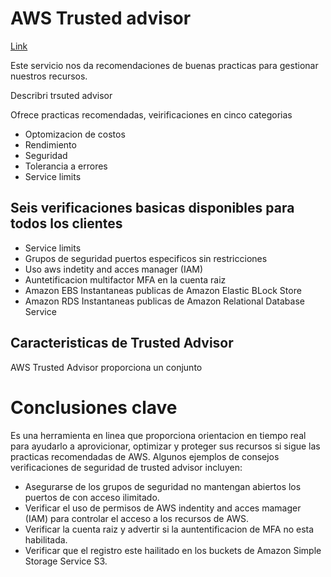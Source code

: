 # AWS Trusted advisor
[Link](https://awsrestart.vitalsource.com/#/books/AWSTRUSTEDADVISOR310ES?context_token=07170560-b365-013a-5179-4e364eceb7be)

Este servicio nos da recomendaciones de buenas practicas para gestionar nuestros recursos.

Describri trsuted advisor

Ofrece practicas recomendadas, veirificaciones en cinco categorias
- Optomizacion de costos 
- Rendimiento 
- Seguridad
- Tolerancia a errores
- Service limits


## Seis verificaciones basicas disponibles para todos los clientes

- Service limits
- Grupos de seguridad puertos especificos sin restricciones
- Uso aws indetity and acces manager (IAM)
- Auntetificacion multifactor MFA en la cuenta raiz
- Amazon EBS Instantaneas publicas de Amazon Elastic BLock Store
- Amazon RDS Instantaneas publicas de Amazon Relational Database Service 

## Caracteristicas de Trusted Advisor

AWS Trusted Advisor proporciona un conjunto 



# Conclusiones clave

Es una herramienta en linea que proporciona orientacion en tiempo real para ayudarlo a aprovicionar, optimizar y proteger sus recursos si sigue las practicas recomendadas
de AWS. Algunos ejemplos de consejos  verificaciones de seguridad de trusted advisor incluyen: 

- Asegurarse de los grupos de seguridad no mantengan abiertos los puertos de con acceso ilimitado.
- Verificar el uso de permisos de AWS indentity and acces mamager (IAM) para controlar el acceso a los recursos de AWS.
- Verificar la cuenta raiz y advertir si la auntentificacion de MFA no esta habilitada.
- Verificar que el registro este hailitado en los buckets de Amazon Simple Storage Service S3.


















